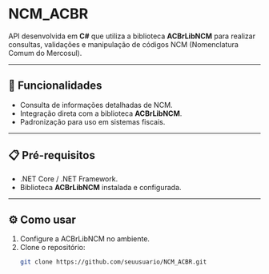 # NCM_ACBR

API desenvolvida em **C#** que utiliza a biblioteca **ACBrLibNCM** para realizar consultas, validações e manipulação de códigos NCM (Nomenclatura Comum do Mercosul).  

---

## 🚀 Funcionalidades
- Consulta de informações detalhadas de NCM.  
- Integração direta com a biblioteca **ACBrLibNCM**.  
- Padronização para uso em sistemas fiscais.  

---

## 📋 Pré-requisitos
- .NET Core / .NET Framework.  
- Biblioteca **ACBrLibNCM** instalada e configurada.  

---

## ⚙️ Como usar
1. Configure a ACBrLibNCM no ambiente.  
2. Clone o repositório:
   ```bash
   git clone https://github.com/seuusuario/NCM_ACBR.git
